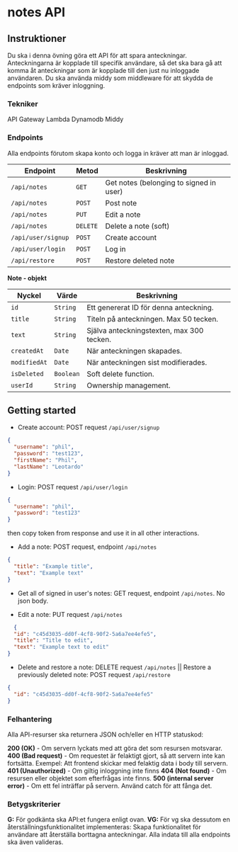 # notes API

## Instruktioner

Du ska i denna övning göra ett API för att spara anteckningar. Anteckningarna är kopplade till specifik användare, så det ska bara gå att komma åt anteckningar som är kopplade till den just nu inloggade användaren. Du ska använda middy som middleware för att skydda de endpoints som kräver inloggning.

### Tekniker

API Gateway Lambda Dynamodb Middy

### Endpoints

Alla endpoints förutom skapa konto och logga in kräver att man är inloggad.

|Endpoint|Metod|Beskrivning|
|---|---|---|
|`/api/notes`|`GET`|Get notes (belonging to signed in user)|
|`/api/notes`|`POST`|Post note|
|`/api/notes`|`PUT`|Edit a note|
|`/api/notes`|`DELETE`|Delete a note (soft)|
|`/api/user/signup`|`POST`|Create account|
|`/api/user/login`|`POST`|Log in|
|`/api/restore`|`POST`|Restore deleted note|

**Note - objekt**

|Nyckel|Värde|Beskrivning|
|---|---|---|
|`id`|`String`|Ett genererat ID för denna anteckning.|
|`title`|`String`|Titeln på anteckningen. Max 50 tecken.|
|`text`|`String`|Själva anteckningstexten, max 300 tecken.|
|`createdAt`|`Date`|När anteckningen skapades.|
|`modifiedAt`|`Date`|När anteckningen sist modifierades.|
|`isDeleted`|`Boolean`|Soft delete function.|
|`userId`|`String`|Ownership management.|

## Getting started

* Create account: POST request `/api/user/signup`
```json
{
  "username": "phil",
  "password": "test123",
  "firstName": "Phil",
  "lastName": "Leotardo"
}
```

* Login: POST request `/api/user/login`
```json
{
  "username": "phil",
  "password": "test123"
}
```

then copy token from response and use it in all other interactions.

* Add a note: POST request, endpoint `/api/notes`
```json
{
  "title": "Example title",
  "text": "Example text"
}
```

* Get all of signed in user's notes: GET request, endpoint `/api/notes`. No json body.

* Edit a note: PUT request `/api/notes`
```json
  {
  "id": "c45d3035-dd0f-4cf8-90f2-5a6a7ee4efe5",
  "title": "Title to edit",
  "text": "Example text to edit"
}
```

* Delete and restore a note: DELETE request `/api/notes` || Restore a previously deleted note: POST request `/api/restore`
```json
{
  "id": "c45d3035-dd0f-4cf8-90f2-5a6a7ee4efe5"
}
```



### Felhantering

Alla API-resurser ska returnera JSON och/eller en HTTP statuskod:

**200 (OK)** - Om servern lyckats med att göra det som resursen motsvarar.
**400 (Bad request)** - Om requestet är felaktigt gjort, så att servern inte kan fortsätta. Exempel: Att frontend skickar med felaktig data i body till servern.
**401 (Unauthorized)** - Om giltig inloggning inte finns
**404 (Not found)** - Om resursen eller objektet som efterfrågas inte finns.
**500 (internal server error)** - Om ett fel inträffar på servern. Använd catch för att fånga det.

### Betygskriterier

**G:** För godkänta ska API:et fungera enligt ovan.
**VG:** För vg ska dessutom en återställningsfunktionalitet implementeras: Skapa funktionalitet för användare att återställa borttagna anteckningar. Alla indata till alla endpoints ska även valideras.
